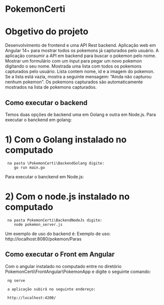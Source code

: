 # PokemonCerti
# Obgetivo do projeto

Desenvolvimento de  frontend e uma API Rest backend.
Aplicação web em Angular 14+ para mostrar todos os pokemons já capturados pelo usuário. A aplicação  consumir a API
em backend para buscar o pokemon pelo nome.
Mostrar um formulário com um input para pegar um novo pokemon digitando o seu nome.
Mostrada uma lista com todos os pokemons capturados pelo usuário. Lista contem nome, id e a imagem do pokemon.
Se a lista está vazia, mostra a seguinte mensagem: “Ainda não capturou nenhum pokemon”.
Os pokemons capturados são automaticamente mostrados na lista de pokemons capturados.



## Como executar o backend

Temos duas opções de backend uma em Golang e outra em Node.js.
Para executar o banckend em golang:
 # 1) Com o Golang instalado no computado
     na pasta \PokemonCerti\BackendGolang digite:
        go run main.go

Para executar o banckend em Node.js:
  # 2) Com o node.js  instalado no computado
     na pasta PokemonCerti\BackendNodeJs digite:
        node pokemon_server.js


  Um exemplo de uso do backend é: 
    Exemplo de uso: http://localhost:8080/pokemon/Paras


## Como executar o Front em Angular

Com o angular instalado no computado  entre no diretório PokemonCerti\FrontAngular\PokemonApp  e digite o seguinte comando:

     ng serve

     a aplicação subirá no seguinte endereço:

     http://localhost:4200/

